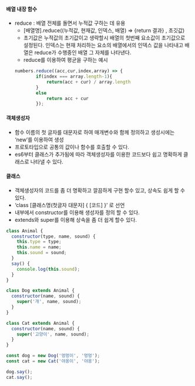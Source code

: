 #### 배열 내장 함수
- reduce : 배열 전체를 돌면서 누적값 구하는 데 유용
    - [배열명].reduce((누적값, 현재값, 인덱스, 배열) => {return 결과} , 초깃값)
    - 초기값은 누적값의 초기값이고 생략할시 배열의 첫번째 요소값이 초기값으로 설정된다. 인덱스는 현재 처리하는 요소의 배열에서의 인덱스 값을 나타내고 배열은 reduce가 수행중인 배열 그 자체를 나타낸다.
	- reduce를 이용하여 평균을 구하는 예시
	```javascript
	numbers.reduce((acc,cur,index,array) => {
			if(index === array.length-1){
				return(acc + cur) / array.length
			}
			else
				return acc + cur
			});
	```

#### 객체생성자
- 함수 이름의 첫 글자를 대문자로 하여 매개변수와 함께 정의하고 생성시에는 ‘new’를 이용하여 생성
- 프로토타입으로 공통의 값이나 함수를 호출할 수 있다.
- es6부터 클래스가 추가됨에 따라 객체생성자를 이용한 코드보다 쉽고 명확하게 클래스로 나타낼 수 있다.

#### 클래스
- 객체생성자의 코드를 좀 더 명확하고 깔끔하게 구현 할수 있고, 상속도 쉽게 할 수 있다.
- ‘class [클래스명(첫글자 대문자] { [코드] }’ 로 선언
- 내부에서 constructor를 이용해 생성자를 정의 할 수 있다.
- extends와 super를 이용해 상속을 좀 더 쉽게 할수 있다.
```javascript
class Animal {
  constructor(type, name, sound) {
    this.type = type;
    this.name = name;
    this.sound = sound;
  }
  say() {
    console.log(this.sound);
  }
}

class Dog extends Animal {
  constructor(name, sound) {
    super('개', name, sound);
  }
}

class Cat extends Animal {
  constructor(name, sound) {
    super('고양이', name, sound);
  }
}

const dog = new Dog('멍멍이', '멍멍');
const cat = new Cat('야옹이', '야옹');

dog.say();
cat.say();
```
